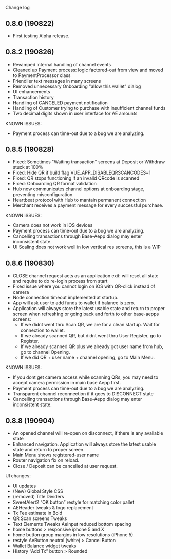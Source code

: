 Change log

0.8.0 (190822)
--------------

+ First testing Alpha release. 

0.8.2 (190826)
--------------
+ Revamped internal handling of channel events
+ Cleaned up Payment process: logic factored-out from view and moved to PaymentProcessor class
+ Friendlier text messages in many screens 
+ Removed unnecessary Onboarding "allow this wallet" dialog
+ UI enhancements 
+ Transaction history 
+ Handling of CANCELED payment notification 
+ Handling of Customer trying to purchase with insufficient channel funds 
+ Two decimal digits shown in user interface for AE amounts

KNOWN ISSUES: 
+ Payment process can  time-out due to a bug we are analyzing.


0.8.5 (190828)
--------------
+ Fixed: Sometimes "Waiting transaction" screens at Deposit or Withdraw stuck at 100%
+ Fixed: Hide QR if build flag VUE_APP_DISABLEQRSCANCODES=1
+ Fixed: QR stops functioning if an invalid QRcode is scanned
+ Fixed: Onboarding QR format validation 
+ Hub now communicates channel options at onboarding stage, preventing misconfiguration.
+ Heartbeat protocol with Hub to mantain permanent connection
+ Merchant receives a payment message for every successful purchase.

KNOWN ISSUES: 
+ Camera does not work in iOS devices
+ Payment process can  time-out due to a bug we are analyzing.
+ Cancelling transactions through Base-Aepp dialog may enter inconsistent state.
+ UI Scaling does not work well in low vertical res screens, this is a WIP

0.8.6 (190830)
--------------
+ CLOSE channel request acts as an application exit: will reset all state and require to do re-login process from start
+ Fixed issue where you cannot login on iOS with QR-click instead of camera
+ Node connection timeout implemented at startup.
+ App will ask user to add funds to wallet if balance is zero.
+ Application will always store the latest usable state and return to proper screen when refreshing or going back and forth to other base-aepps screens:
  - If we didnt went thru Scan QR, we are for a clean startup. Wait for connection to wallet.
  - If we already scanned QR, but didnt went thru User Register, go to Register.
  - If we already scanned QR plus we already got user name from hub, go to channel Opening.
  - If we did QR + user name + channel opening, go to Main Menu.

KNOWN ISSUES:
+ If you dont get camera access while scanning QRs, you may need to accept camera permission in main base Aepp first.
+ Payment process can  time-out due to a bug we are analyzing.
+ Transparent channel reconnection if it goes to DISCONNECT state
+ Cancelling transactions through Base-Aepp dialog may enter inconsistent state.

0.8.8 (190904)
--------------
+ An opened channel will re-open on disconnect, if there is any available state
+ Enhanced navigation. Application will always store the latest usable state and return to proper screen.
+ Main Menu shows registered-user name
+ Router navigation fix on reload.
+ Close / Deposit can be cancelled at user request.

UI changes: 

+ UI updates
+ (New) Global Style CSS
+ (removed) Title Dividers
+ SweetAlert2 “OK button” restyle for matching color pallet
+ AEHeader tweaks & logo replacement
+ Tx Fee estimate in Bold
+ QR Scan screens Tweaks
+ Text Elements Tweaks AeInput reduced bottom spacing
+ home buttons > responsive iphone 5 and X
+ home button group margins in low resolutions (iPhone 5)
+  restyle AeButton neutral (white) > Cancel Button
+ Wallet Balance widget tweaks
+ History “Add Tx” button > Rounded